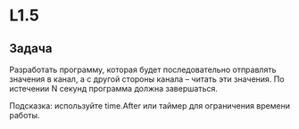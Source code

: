 # L1.5
## Задача
Разработать программу, которая будет последовательно отправлять значения в канал, а с другой стороны канала – читать эти значения. По истечении N секунд программа должна завершаться.

Подсказка: используйте time.After или таймер для ограничения времени работы.